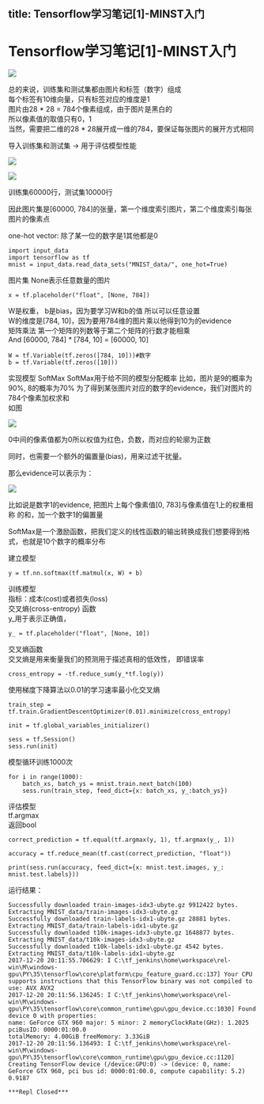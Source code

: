 title: Tensorflow学习笔记[1]-MINST入门
---

# Tensorflow学习笔记[1]-MINST入门   

![](https://ws1.sinaimg.cn/large/d0b7a0eely1fmoopgnhr6j20ra0arq39.jpg)   

总的来说，训练集和测试集都由图片和标签（数字）组成   
每个标签有10维向量，只有标签对应的维度是1   
图片由28 * 28 = 784个像素组成，由于图片是黑白的   
所以像素值的取值只有0，1   
当然，需要把二维的28 * 28展开成一维的784，要保证每张图片的展开方式相同



导入训练集和测试集 -> 用于评估模型性能   
   
![](https://ws1.sinaimg.cn/large/d0b7a0eely1fmoor251fwj215m0iuwgf.jpg)   
   
![](https://ws1.sinaimg.cn/large/d0b7a0eely1fmoor29y8mj214k0e1glv.jpg)   
   
训练集60000行，测试集10000行   

因此图片集是[60000, 784]的张量，第一个维度索引图片，第二个维度索引每张图片的像素点   

one-hot vector: 除了某一位的数字是1其他都是0   

```
import input_data
import tensorflow as tf
mnist = input_data.read_data_sets("MNIST_data/", one_hot=True)
```



图片集 None表示任意数量的图片

```
x = tf.placeholder("float", [None, 784])
```

W是权重， b是bias，因为要学习W和b的值 所以可以任意设置   
W的维度是[784, 10]，因为要用784维的图片乘以他得到10为的evidence   
矩阵乘法 第一个矩阵的列数等于第二个矩阵的行数才能相乘   
And [60000, 784] * [784, 10] = [60000, 10]   


```
W = tf.Variable(tf.zeros([784, 10]))#数字
b = tf.Variable(tf.zeros([10]))
```


实现模型 SoftMax
SoftMax用于给不同的模型分配概率
比如，图片是9的概率为90%, 8的概率为70%
为了得到某张图片对应的数字的evidence，我们对图片的784个像素加权求和   
如图   
   
![](https://ws1.sinaimg.cn/large/d0b7a0eely1fmoosw8noqj20vt0fzdly.jpg)   
   

0中间的像素值都为0所以权值为红色，负数，而对应的轮廓为正数

同时，也需要一个额外的偏置量(bias)，用来过滤干扰量。   

那么evidence可以表示为：   
   
![](https://ws1.sinaimg.cn/large/d0b7a0eely1fmootcku5sj2093030t8i.jpg)   

比如说是数字1的evidence, 把图片上每个像素值[0, 783]与像素值在1上的权重相称
的和，加一个数字1的偏置量   

SoftMax是一个激励函数，把我们定义的线性函数的输出转换成我们想要得到格式，也就是10个数字的概率分布   
   


建立模型

```
y = tf.nn.softmax(tf.matmul(x, W) + b)
```


训练模型   
指标：成本(cost)或者损失(loss)   
交叉熵(cross-entropy) 函数   
y_用于表示正确值，   

```
y_ = tf.placeholder("float", [None, 10])
```


交叉熵函数   
交叉熵是用来衡量我们的预测用于描述真相的低效性， 即错误率


```
cross_entropy = -tf.reduce_sum(y_*tf.log(y))
```


使用梯度下降算法以0.01的学习速率最小化交叉熵

```
train_step = tf.train.GradientDescentOptimizer(0.01).minimize(cross_entropy)
```



```
init = tf.global_variables_initializer()

sess = tf.Session()
sess.run(init)
```


模型循环训练1000次

```
for i in range(1000):
    batch_xs, batch_ys = mnist.train.next_batch(100)
    sess.run(train_step, feed_dict={x: batch_xs, y_:batch_ys})
```


评估模型   
tf.argmax   
返回bool   

```
correct_prediction = tf.equal(tf.argmax(y, 1), tf.argmax(y_, 1))
```




```
accuracy = tf.reduce_mean(tf.cast(correct_prediction, "float"))

print(sess.run(accuracy, feed_dict={x: mnist.test.images, y_: mnist.test.labels}))
```

运行结果：   
   

```
Successfully downloaded train-images-idx3-ubyte.gz 9912422 bytes.
Extracting MNIST_data/train-images-idx3-ubyte.gz
Successfully downloaded train-labels-idx1-ubyte.gz 28881 bytes.
Extracting MNIST_data/train-labels-idx1-ubyte.gz
Successfully downloaded t10k-images-idx3-ubyte.gz 1648877 bytes.
Extracting MNIST_data/t10k-images-idx3-ubyte.gz
Successfully downloaded t10k-labels-idx1-ubyte.gz 4542 bytes.
Extracting MNIST_data/t10k-labels-idx1-ubyte.gz
2017-12-20 20:11:55.706629: I C:\tf_jenkins\home\workspace\rel-win\M\windows-gpu\PY\35\tensorflow\core\platform\cpu_feature_guard.cc:137] Your CPU supports instructions that this TensorFlow binary was not compiled to use: AVX AVX2
2017-12-20 20:11:56.136245: I C:\tf_jenkins\home\workspace\rel-win\M\windows-gpu\PY\35\tensorflow\core\common_runtime\gpu\gpu_device.cc:1030] Found device 0 with properties: 
name: GeForce GTX 960 major: 5 minor: 2 memoryClockRate(GHz): 1.2025
pciBusID: 0000:01:00.0
totalMemory: 4.00GiB freeMemory: 3.33GiB
2017-12-20 20:11:56.136493: I C:\tf_jenkins\home\workspace\rel-win\M\windows-gpu\PY\35\tensorflow\core\common_runtime\gpu\gpu_device.cc:1120] Creating TensorFlow device (/device:GPU:0) -> (device: 0, name: GeForce GTX 960, pci bus id: 0000:01:00.0, compute capability: 5.2)
0.9187

***Repl Closed***

```
